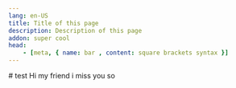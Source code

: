 ```yaml
---
lang: en-US
title: Title of this page
description: Description of this page
addon: super cool
head:
    - [meta, { name: bar , content: square brackets syntax }]
---
```

<Test />
# test
Hi my friend
i miss you so
